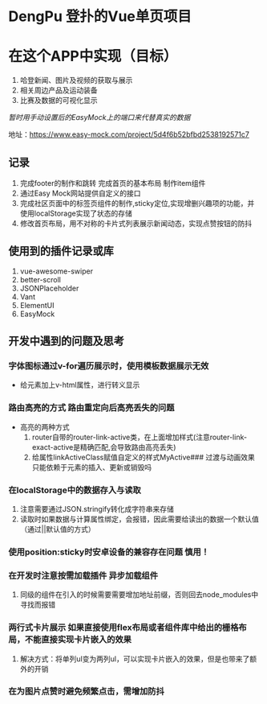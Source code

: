 # DengPu 登扑的Vue单页项目

# 在这个APP中实现（目标）
1. 哈登新闻、图片及视频的获取与展示
2. 相关周边产品及运动装备
3. 比赛及数据的可视化显示

*暂时用手动设置后的EasyMock上的端口来代替真实的数据*
  
  地址：https://www.easy-mock.com/project/5d4f6b52bfbd2538192571c7

## 记录 
1. 完成footer的制作和跳转 完成首页的基本布局 制作item组件
2. 通过Easy Mock网站提供自定义的接口 
3. 完成社区页面中的标签页组件的制作,sticky定位,实现增删兴趣项的功能，并使用localStorage实现了状态的存储
4. 修改首页布局，用不对称的卡片式列表展示新闻动态，实现点赞按钮的防抖

## 使用到的插件记录或库
1. vue-awesome-swiper
2. better-scroll
3. JSONPlaceholder
4. Vant
5. ElementUI
6. EasyMock 

## 开发中遇到的问题及思考

### 字体图标通过v-for遍历展示时，使用模板数据展示无效
+ 给元素加上v-html属性，进行转义显示
### 路由高亮的方式 路由重定向后高亮丢失的问题
+ 高亮的两种方式
   1. router自带的router-link-active类，在上面增加样式(注意router-link-exact-active是精确匹配,会导致路由高亮丢失)
   2. 给属性linkActiveClass赋值自定义的样式MyActive### 过渡与动画效果 只能依赖于元素的插入、更新或销毁吗
### 在localStorage中的数据存入与读取
1. 注意需要通过JSON.stringify转化成字符串来存储
2. 读取时如果数据与计算属性绑定，会报错，因此需要给读出的数据一个默认值（通过||默认值的方式）
### 使用position:sticky时安卓设备的兼容存在问题 慎用！
### 在开发时注意按需加载插件 异步加载组件
1. 同级的组件在引入的时候需要需要增加地址前缀，否则回去node_modules中寻找而报错
### 两行式卡片展示 如果直接使用flex布局或者组件库中给出的栅格布局，不能直接实现卡片嵌入的效果
1. 解决方式：将单列ul变为两列ul，可以实现卡片嵌入的效果，但是也带来了额外的开销
### 在为图片点赞时避免频繁点击，需增加防抖
